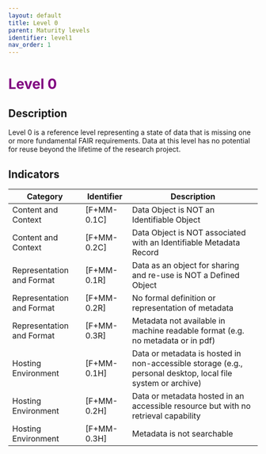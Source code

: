 ```yaml
---
layout: default
title: Level 0
parent: Maturity levels
identifier: level1
nav_order: 1
---
```


# <span style="color:purple;font-weight:bold">Level 0</span>

## Description

Level 0 is a reference level representing a state of data that is missing one or more fundamental FAIR requirements. Data at this level has no potential for reuse beyond the lifetime of the research project.

## Indicators

| Category | Identifier | Description |
| -------- | ---------- | ---------------------- |
| Content and Context | [F+MM-0.1C] | Data Object is NOT an Identifiable Object |
| Content and Context | [F+MM-0.2C] | Data Object is NOT associated with an Identifiable Metadata Record |
| Representation and Format |  [F+MM-0.1R] | Data as an object for sharing and re-use is NOT a Defined Object |
| Representation and Format |  [F+MM-0.2R] | No formal definition or representation of metadata  |
| Representation and Format |  [F+MM-0.3R] | Metadata not available in machine readable format (e.g. no metadata or in pdf)  |
| Hosting Environment | [F+MM-0.1H] | Data or metadata is hosted in non-accessible storage (e.g., personal desktop, local file system or archive) |
| Hosting Environment | [F+MM-0.2H] | Data or metadata hosted in an accessible resource but with no retrieval capability |
| Hosting Environment | [F+MM-0.3H] | Metadata is not searchable |
